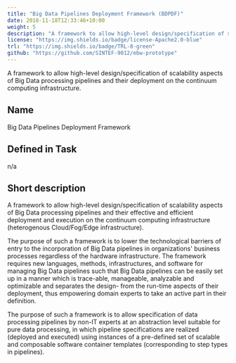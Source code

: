 ```yaml
---
title: "Big Data Pipelines Deployment Framework (BDPDF)"
date: 2018-11-18T12:33:46+10:00
weight: 5
description: "A framework to allow high-level design/specification of scalability aspects of Big Data processing pipelines and their deployment on the continuum computing infrastructure."
license: "https://img.shields.io/badge/license-Apache2.0-blue"
trl: "https://img.shields.io/badge/TRL-8-green"
github: "https://github.com/SINTEF-9012/ebw-prototype"
---
```


A framework to allow high-level design/specification of scalability aspects of Big Data processing pipelines and their deployment on the continuum computing infrastructure.

## Name
Big Data Pipelines Deployment Framework
## Defined in Task
n/a
## Short description
A framework to allow high-level design/specification of scalability aspects of Big Data processing pipelines and their effective and efficient deployment and execution on the continuum computing infrastructure (heterogenous Cloud/Fog/Edge infrastructure).

The purpose of such a framework is to lower the technological barriers of entry to the incorporation of Big Data pipelines in organizations' business processes regardless of the hardware infrastructure. The framework requires new languages, methods, infrastructures, and software for managing Big Data pipelines such that Big Data pipelines can be easily set up in a manner which is trace-able, manageable, analyzable and optimizable and separates the design- from the run-time aspects of their deployment, thus empowering domain experts to take an active part in their definition.

The purpose of such a framework is to allow specification of data processing pipelines by non-IT experts at an abstraction level suitable for pure data processing, in which pipeline specifications are realized (deployed and executed) using instances of a pre-defined set of scalable and composable software container templates (corresponding to step types in pipelines).